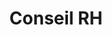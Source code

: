 ---
tags: audit_cards
cardOrder: order:1;

title: Conseil RH
image: /img/conseil_rh.png

altImage: Conseil RH
jqueryClass: conseil
---
